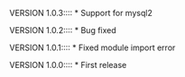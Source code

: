 VERSION 1.0.3::::
    * Support for mysql2

VERSION 1.0.2::::
    * Bug fixed

VERSION 1.0.1::::
    * Fixed module import error

VERSION 1.0.0::::
    * First release
